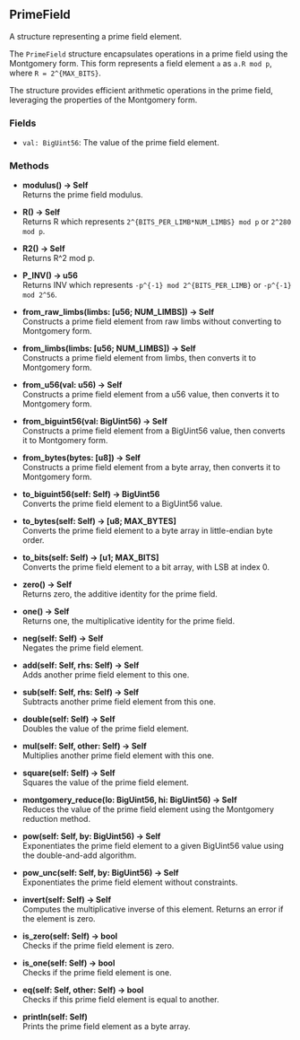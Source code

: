 ## PrimeField

A structure representing a prime field element.

The `PrimeField` structure encapsulates operations in a prime field using the Montgomery form. This form represents a field element `a` as `a.R mod p`, where `R = 2^{MAX_BITS}`. 

The structure provides efficient arithmetic operations in the prime field, leveraging the properties of the Montgomery form.

### Fields

- `val: BigUint56`: The value of the prime field element.

### Methods

- **modulus() -> Self**  
  Returns the prime field modulus.

- **R() -> Self**  
  Returns R which represents `2^{BITS_PER_LIMB*NUM_LIMBS} mod p` or `2^280 mod p`.

- **R2() -> Self**  
  Returns R^2 mod p.

- **P_INV() -> u56**  
  Returns INV which represents `-p^{-1} mod 2^{BITS_PER_LIMB}` or `-p^{-1} mod 2^56`.

- **from_raw_limbs(limbs: [u56; NUM_LIMBS]) -> Self**  
  Constructs a prime field element from raw limbs without converting to Montgomery form.

- **from_limbs(limbs: [u56; NUM_LIMBS]) -> Self**  
  Constructs a prime field element from limbs, then converts it to Montgomery form.

- **from_u56(val: u56) -> Self**  
  Constructs a prime field element from a u56 value, then converts it to Montgomery form.

- **from_biguint56(val: BigUint56) -> Self**  
  Constructs a prime field element from a BigUint56 value, then converts it to Montgomery form.

- **from_bytes(bytes: [u8]) -> Self**  
  Constructs a prime field element from a byte array, then converts it to Montgomery form.

- **to_biguint56(self: Self) -> BigUint56**  
  Converts the prime field element to a BigUint56 value.

- **to_bytes(self: Self) -> [u8; MAX_BYTES]**  
  Converts the prime field element to a byte array in little-endian byte order.

- **to_bits(self: Self) -> [u1; MAX_BITS]**  
  Converts the prime field element to a bit array, with LSB at index 0.

- **zero() -> Self**  
  Returns zero, the additive identity for the prime field.

- **one() -> Self**  
  Returns one, the multiplicative identity for the prime field.

- **neg(self: Self) -> Self**  
  Negates the prime field element.

- **add(self: Self, rhs: Self) -> Self**  
  Adds another prime field element to this one.

- **sub(self: Self, rhs: Self) -> Self**  
  Subtracts another prime field element from this one.

- **double(self: Self) -> Self**  
  Doubles the value of the prime field element.

- **mul(self: Self, other: Self) -> Self**  
  Multiplies another prime field element with this one.

- **square(self: Self) -> Self**  
  Squares the value of the prime field element.

- **montgomery_reduce(lo: BigUint56, hi: BigUint56) -> Self**  
  Reduces the value of the prime field element using the Montgomery reduction method.

- **pow(self: Self, by: BigUint56) -> Self**  
  Exponentiates the prime field element to a given BigUint56 value using the double-and-add algorithm.

- **pow_unc(self: Self, by: BigUint56) -> Self**  
  Exponentiates the prime field element without constraints.

- **invert(self: Self) -> Self**  
  Computes the multiplicative inverse of this element. Returns an error if the element is zero.

- **is_zero(self: Self) -> bool**  
  Checks if the prime field element is zero.

- **is_one(self: Self) -> bool**  
  Checks if the prime field element is one.

- **eq(self: Self, other: Self) -> bool**  
  Checks if this prime field element is equal to another.

- **println(self: Self)**  
  Prints the prime field element as a byte array.
